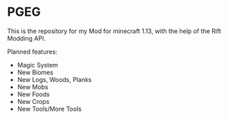 # PGEG

This is the repository for my Mod for minecraft 1.13, with the help of the Rift Modding API.

Planned features:

* Magic System
* New Biomes
* New Logs, Woods, Planks
* New Mobs
* New Foods
* New Crops
* New Tools/More Tools

